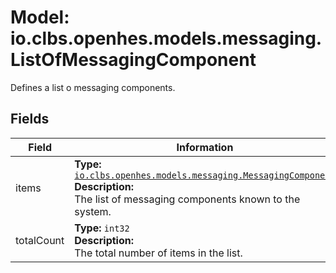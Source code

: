 # Model: io.clbs.openhes.models.messaging.ListOfMessagingComponent

Defines a list o messaging components.

## Fields

| Field | Information |
| --- | --- |
| items | <b>Type:</b> [`io.clbs.openhes.models.messaging.MessagingComponent`](model-io-clbs-openhes-models-messaging-messagingcomponent.md)<br><b>Description:</b><br>The list of messaging components known to the system. |
| totalCount | <b>Type:</b> `int32`<br><b>Description:</b><br>The total number of items in the list. |

